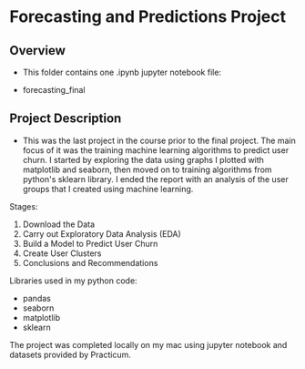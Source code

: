 # Forecasting and Predictions Project

## Overview

* This folder contains one .ipynb jupyter notebook file:
- forecasting_final

## Project Description

* This was the last project in the course prior to the final project. The main focus of it was the training machine learning algorithms to predict user churn. I started by exploring the data using graphs I plotted with matplotlib and seaborn, then moved on to training algorithms from python's sklearn library. I ended the report with an analysis of the user groups that I created using machine learning. 

Stages:

1. Download the Data
2. Carry out Exploratory Data Analysis (EDA)
3. Build a Model to Predict User Churn
4. Create User Clusters
5. Conclusions and Recommendations

Libraries used in my python code:

- pandas
- seaborn
- matplotlib
- sklearn


The project was completed locally on my mac using jupyter notebook and datasets provided by Practicum.